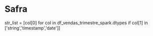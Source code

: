 # Safra
str_list = [col[0] for col in df_vendas_trimestre_spark.dtypes if col[1] in ['string','timestamp','date']]
